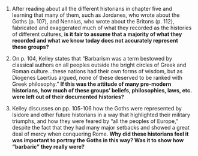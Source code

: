 1. After reading about all the different historians in chapter five and learning that many of them, such as Jordanes, who wrote about the Goths (p. 107), and Nennius, who wrote about the Britons (p. 112), fabricated and exaggerated much of what they recorded as the histories of different cultures, **is it fair to assume that a majority of what they recorded and what we know today does not accurately represent these groups?** 

2. On p. 104, Kelley states that “Barbarism was a term bestowed by classical authors on all peoples outside the bright circles of Greek and Roman culture…these nations had their own forms of wisdom, but as Diogenes Laertius argued, none of these deserved to be ranked with Greek philosophy.” **If this was the attitude of many pre-modern historians, how much of these groups’ beliefs, philosophies, laws, etc. were left out of their documented histories?** 

3. Kelley discusses on pp. 105-106 how the Goths were represented by Isidore and other future historians in a way that highlighted their military triumphs, and how they were feared by “all the peoples of Europe,” despite the fact that they had many major setbacks and showed a great deal of mercy when conquering Rome. **Why did these historians feel it was important to portray the Goths in this way? Was it to show how “barbaric” they really were?**
